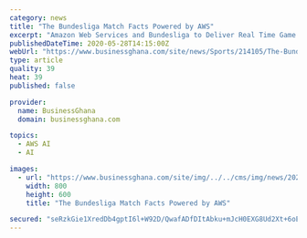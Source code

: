 ```yaml
---
category: news
title: "The Bundesliga Match Facts Powered by AWS"
excerpt: "Amazon Web Services and Bundesliga to Deliver Real Time Game Analysis with “Bundesliga Match Facts Powered by AWS” AWS"
publishedDateTime: 2020-05-28T14:15:00Z
webUrl: "https://www.businessghana.com/site/news/Sports/214105/The-Bundesliga-Match-Facts-Powered-by-AWS"
type: article
quality: 39
heat: 39
published: false

provider:
  name: BusinessGhana
  domain: businessghana.com

topics:
  - AWS AI
  - AI

images:
  - url: "https://www.businessghana.com/site/img/../../cms/img/news/2020-05-28-1345261.jpg"
    width: 800
    height: 600
    title: "The Bundesliga Match Facts Powered by AWS"

secured: "seRzkGie1XredDb4gptI6l+W92D/QwafADfDItAbku+mJcH0EXG8Ud2Xt+6oEF8cTH7S9v6kxI4jEcpKtKxf1cBw/K3Am5eKggjWpiHGsygvB6jVdqr/V+agl3ZT3ebS4le+OB0C4/D68VGC0mSThVG9tWU6KY1r2z5d6MblZOr/lzW/caE2NIs2JyKj+ycHgYeblghlI/FzHUEVHk03ctwiPuDZwDSDtMfT4hhysifUxfMV9gb0bvkB9/m1DCoiYu2zwFbmgkv2RFc6Abt6CQSPzwCt5P8mdtV04UWnJtoSBym1ntVx00/s3pF1JBry;WGY1cU14Hti4sRBWo0djng=="
---
```


